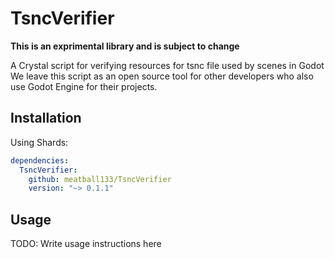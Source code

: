# TsncVerifier

**This is an exprimental library and is subject to change**

A Crystal script for verifying resources for tsnc file used by scenes in Godot
We leave this script as an open source tool for other developers who also use Godot Engine for their projects.

## Installation

Using Shards:

```yaml
dependencies:
  TsncVerifier:
    github: meatball133/TsncVerifier
    version: "~> 0.1.1"
```

## Usage

TODO: Write usage instructions here

